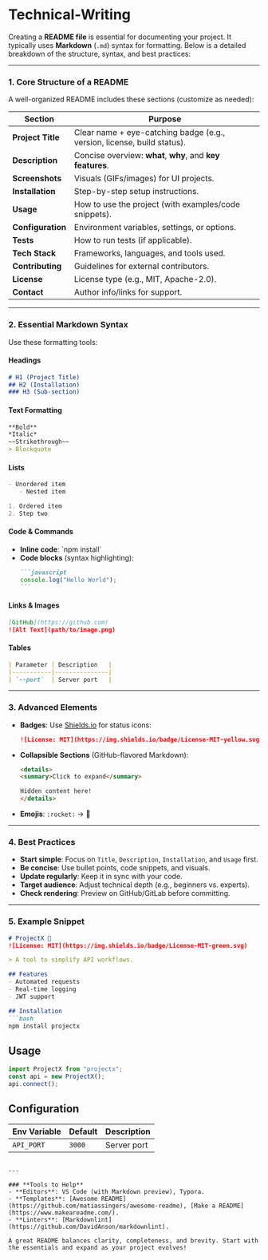 # Technical-Writing

Creating a **README file** is essential for documenting your project. It typically uses **Markdown** (`.md`) syntax for formatting. Below is a detailed breakdown of the structure, syntax, and best practices:

---

### **1. Core Structure of a README**  
A well-organized README includes these sections (customize as needed):

| Section          | Purpose                                                                 |
|------------------|-------------------------------------------------------------------------|
| **Project Title** | Clear name + eye-catching badge (e.g., version, license, build status). |
| **Description**  | Concise overview: **what**, **why**, and **key features**.             |
| **Screenshots**  | Visuals (GIFs/images) for UI projects.                                 |
| **Installation** | Step-by-step setup instructions.                                       |
| **Usage**        | How to use the project (with examples/code snippets).                  |
| **Configuration**| Environment variables, settings, or options.                           |
| **Tests**        | How to run tests (if applicable).                                      |
| **Tech Stack**   | Frameworks, languages, and tools used.                                 |
| **Contributing** | Guidelines for external contributors.                                  |
| **License**      | License type (e.g., MIT, Apache-2.0).                                 |
| **Contact**      | Author info/links for support.                                         |

---

### **2. Essential Markdown Syntax**  
Use these formatting tools:

#### **Headings**
```markdown
# H1 (Project Title)
## H2 (Installation)
### H3 (Sub-section)
```

#### **Text Formatting**
```markdown
**Bold**  
*Italic*  
~~Strikethrough~~  
> Blockquote
```

#### **Lists**
```markdown
- Unordered item
   - Nested item

1. Ordered item
2. Step two
```

#### **Code & Commands**
- **Inline code**: \`npm install\`  
- **Code blocks** (syntax highlighting):
  ````markdown
  ```javascript
  console.log("Hello World");
  ```
  ````

#### **Links & Images**
```markdown
[GitHub](https://github.com)  
![Alt Text](path/to/image.png)
```

#### **Tables**
```markdown
| Parameter | Description   |
|-----------|---------------|
| `--port`  | Server port   |
```

---

### **3. Advanced Elements**
- **Badges**: Use [Shields.io](https://shields.io) for status icons:  
  ```markdown
  ![License: MIT](https://img.shields.io/badge/License-MIT-yellow.svg)
  ```
- **Collapsible Sections** (GitHub-flavored Markdown):
  ````markdown
  <details>
  <summary>Click to expand</summary>
  
  Hidden content here!
  </details>
  ````
- **Emojis**: `:rocket:` → 🚀

---

### **4. Best Practices**  
- **Start simple**: Focus on `Title`, `Description`, `Installation`, and `Usage` first.  
- **Be concise**: Use bullet points, code snippets, and visuals.  
- **Update regularly**: Keep it in sync with your code.  
- **Target audience**: Adjust technical depth (e.g., beginners vs. experts).  
- **Check rendering**: Preview on GitHub/GitLab before committing.

---

### **5. Example Snippet**
```markdown
# ProjectX 🚀  
![License: MIT](https://img.shields.io/badge/License-MIT-green.svg)

> A tool to simplify API workflows.

## Features
- Automated requests
- Real-time logging
- JWT support

## Installation
```bash
npm install projectx
```

## Usage
```javascript
import ProjectX from "projectx";
const api = new ProjectX();
api.connect();
```

## Configuration
| Env Variable | Default | Description   |
|--------------|---------|---------------|
| `API_PORT`   | `3000`  | Server port   |
```

---

### **Tools to Help**  
- **Editors**: VS Code (with Markdown preview), Typora.  
- **Templates**: [Awesome README](https://github.com/matiassingers/awesome-readme), [Make a README](https://www.makeareadme.com/).  
- **Linters**: [Markdownlint](https://github.com/DavidAnson/markdownlint).

A great README balances clarity, completeness, and brevity. Start with the essentials and expand as your project evolves!
